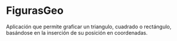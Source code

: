 # FigurasGeo
Aplicación que permite graficar un triangulo, cuadrado o rectángulo, basándose en la inserción de su posición en coordenadas.
